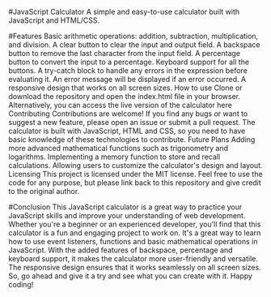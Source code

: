 #JavaScript Calculator
A simple and easy-to-use calculator built with JavaScript and HTML/CSS.

#Features
Basic arithmetic operations: addition, subtraction, multiplication, and division.
A clear button to clear the input and output field.
A backspace button to remove the last character from the input field.
A percentage button to convert the input to a percentage.
Keyboard support for all the buttons.
A try-catch block to handle any errors in the expression before evaluating it.
An error message will be displayed if an error occurred.
A responsive design that works on all screen sizes.
How to use
Clone or download the repository and open the index.html file in your browser.
Alternatively, you can access the live version of the calculator here
Contributing
Contributions are welcome! If you find any bugs or want to suggest a new feature, please open an issue or submit a pull request.
The calculator is built with JavaScript, HTML and CSS, so you need to have basic knowledge of these technologies to contribute.
Future Plans
Adding more advanced mathematical functions such as trigonometry and logarithms.
Implementing a memory function to store and recall calculations.
Allowing users to customize the calculator's design and layout.
Licensing
This project is licensed under the MIT license. Feel free to use the code for any purpose, but please link back to this repository and give credit to the original author.

#Conclusion
This JavaScript calculator is a great way to practice your JavaScript skills and improve your understanding of web development. Whether you're a beginner or an experienced developer, you'll find that this calculator is a fun and engaging project to work on. It's a great way to learn how to use event listeners, functions and basic mathematical operations in JavaScript. With the added features of backspace, percentage and keyboard support, it makes the calculator more user-friendly and versatile. The responsive design ensures that it works seamlessly on all screen sizes. So, go ahead and give it a try and see what you can create with it. Happy coding!
